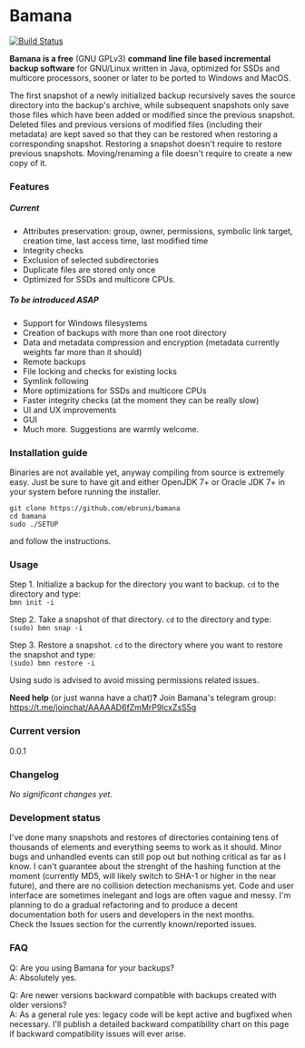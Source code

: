 # Bamana

[![Build Status](https://travis-ci.org/ebruni/bamana.svg?branch=master)](https://travis-ci.org/ebruni/bamana)

**Bamana is a free** (GNU GPLv3) **command line file based incremental backup software** for GNU/Linux written in Java, optimized for SSDs and multicore processors, sooner or later to be ported to Windows and MacOS.

The first snapshot of a newly initialized backup recursively saves the source directory into the backup's archive, while subsequent snapshots only save those files which have been added or modified since the previous snapshot. Deleted files and previous versions of modified files (including their metadata) are kept saved so that they can be restored when restoring a corresponding snapshot. Restoring a snapshot doesn't require to restore previous snapshots. Moving/renaming a file doesn't require to create a new copy of it.

### Features

##### Current
- Attributes preservation: group, owner, permissions, symbolic link target, creation time, last access time, last modified time
- Integrity checks
- Exclusion of selected subdirectories
- Duplicate files are stored only once
- Optimized for SSDs and multicore CPUs.

##### To be introduced ASAP
- Support for Windows filesystems
- Creation of backups with more than one root directory
- Data and metadata compression and encryption (metadata currently weights far more than it should)
- Remote backups
- File locking and checks for existing locks
- Symlink following
- More optimizations for SSDs and multicore CPUs
- Faster integrity checks (at the moment they can be really slow)
- UI and UX improvements
- GUI
- Much more.
Suggestions are warmly welcome.

### Installation guide
Binaries are not available yet, anyway compiling from source is extremely easy. Just be sure to have git and either OpenJDK 7+ or Oracle JDK 7+ in your system before running the installer.

```
git clone https://github.com/ebruni/bamana
cd bamana
sudo ./SETUP
```
and follow the instructions.

### Usage
Step 1. Initialize a backup for the directory you want to backup. `cd` to the directory and type:  
`bmn init -i`

Step 2. Take a snapshot of that directory. `cd` to the directory and type:  
`(sudo) bmn snap -i`  

Step 3. Restore a snapshot. `cd` to the directory where you want to restore the snapshot and type:  
`(sudo) bmn restore -i`

Using sudo is advised to avoid missing permissions related issues.

**Need help** (or just wanna have a chat)**?** Join Bamana's telegram group: https://t.me/joinchat/AAAAAD6fZmMrP9lcxZsS5g

### Current version
0.0.1

### Changelog
*No significant changes yet.*

### Development status
I've done many snapshots and restores of directories containing tens of thousands of elements and everything seems to work as it should. Minor bugs and unhandled events can still pop out but nothing critical as far as I know.
I can't guarantee about the strenght of the hashing function at the moment (currently MD5, will likely switch to SHA-1 or higher in the near future), and there are no collision detection mechanisms yet.
Code and user interface are sometimes inelegant and logs are often vague and messy. I'm planning to do a gradual refactoring and to produce a decent documentation both for users and developers in the next months.  
Check the Issues section for the currently known/reported issues.

### FAQ

Q: Are you using Bamana for your backups?  
A: Absolutely yes.

Q: Are newer versions backward compatible with backups created with older versions?  
A: As a general rule yes: legacy code will be kept active and bugfixed when necessary. I'll publish a detailed backward compatibility chart on this page if backward compatibility issues will ever arise.
